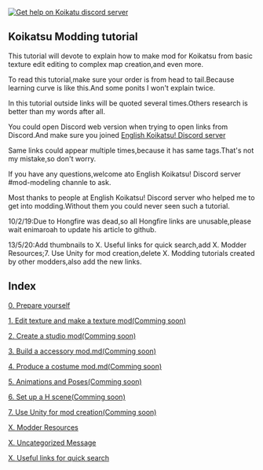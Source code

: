 [![Get help on Koikatu discord server](https://img.shields.io/badge/help-discord-brightgreen.svg)](https://discord.gg/urDt8CK)
## Koikatsu Modding tutorial
This tutorial will devote to explain how to make mod for Koikatsu from basic texture edit editing to complex map creation,and even more.

To read this tutorial,make sure your order is from head to tail.Because learning curve is like this.And some ponits I won't explain twice.

In this tutorial outside links will be quoted several times.Others research is better than my words after all.

You could open Discord web version when trying to open links from Discord.And make sure you joined [English Koikatsu! Discord server](https://discord.gg/urDt8CK)

Same links could appear multiple times,because it has same tags.That's not my mistake,so don't worry.

If you have any questions,welcome ato English Koikatsu! Discord server #mod-modeling channle to ask.

Most thanks to people at English Koikatsu! Discord server who helped me to get into modding.Without them you could never seen such a tutorial.

10/2/19:Due to Hongfire was dead,so all Hongfire links are unusable,please wait enimaroah to update his article to github.

13/5/20:Add thumbnails to X. Useful links for quick search,add X. Modder Resources;7. Use Unity for mod creation,delete X. Modding tutorials created by other modders,also add the new links.

## Index
[0. Prepare yourself](https://github.com/xm007/Koikatsu-Modding/blob/master/Index/0.%20Prepare%20yourself.md)

[1. Edit texture and make a texture mod(Comming soon)](https://github.com/xm007/Koikatsu-Modding/blob/master/Index/1.%20Edit%20texture%20and%20make%20a%20texture%20mod.md)

[2. Create a studio mod(Comming soon)](https://github.com/xm007/Koikatsu-Modding/blob/master/Index/2.%20Create%20a%20studio%20mod.md)

[3. Build a accessory mod.md(Comming soon)](https://github.com/xm007/Koikatsu-Modding/blob/master/Index/3.%20Build%20a%20accessory%20mod.md)

[4. Produce a costume mod.md(Comming soon)](https://github.com/xm007/Koikatsu-Modding/blob/master/Index/4.%20Produce%20a%20costume%20mod.md)

[5. Animations and Poses(Comming soon)](https://github.com/xm007/Koikatsu-Modding/blob/master/Index/5.%20Animations%20and%20Poses.md)

[6. Set up a H scene(Comming soon)](https://github.com/xm007/Koikatsu-Modding/blob/master/Index/6.%20Set%20up%20a%20H%20scene.md)

[7. Use Unity for mod creation(Comming soon)](https://github.com/xm007/Koikatsu-Modding/blob/master/Index/7.%20Use%20Unity%20for%20mod%20creation.md)

[X. Modder Resources](https://github.com/xm007/Koikatsu-Modding/blob/master/Index/X.%20Modder%20Resources.md)

[X. Uncategorized Message](https://github.com/xm007/Koikatsu-Modding/blob/master/Index/X.%20Uncategorized%20Message.md)

[X. Useful links for quick search](https://github.com/xm007/Koikatsu-Modding/blob/master/Index/X.%20Useful%20links%20for%20quick%20search.md)
